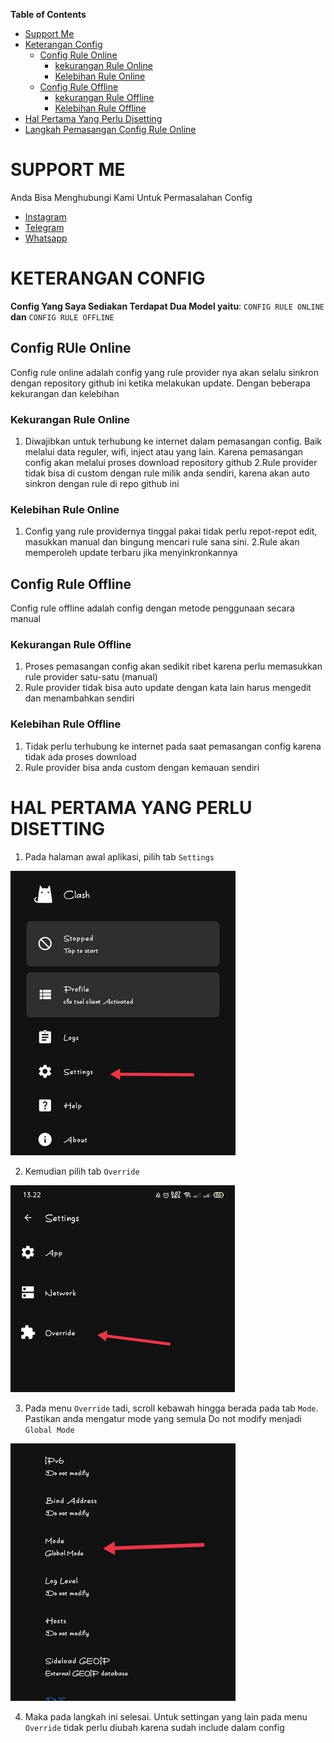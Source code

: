**Table of Contents**

- [Support Me](#support-me)
- [Keterangan Config](#keterangan-config)
  - [Config Rule Online](#config-rule-online)
    - [kekurangan Rule Online](#kekurangan-rule-online)
    - [Kelebihan Rule Online](#kelebihan-Rule-Online)
  - [Config Rule Offline](#config-rule-offline)
    - [kekurangan Rule Offline](#kekurangan-rule-offline)
    - [Kelebihan Rule Offline](#kelebihan-rule-offline)
- [Hal Pertama Yang Perlu Disetting](#hal-pertama-yang-perlu-disetting)    
- [Langkah Pemasangan Config Rule Online](#langkah-pemasangan-config-rule-online)


# SUPPORT ME
Anda Bisa Menghubungi Kami Untuk Permasalahan Config

- [Instagram](https://instagram.com/afthon_pc)
- [Telegram](https://t.me/AfthonPc)
- [Whatsapp](https://wa.me/6285334821022)

# KETERANGAN CONFIG
**Config Yang Saya Sediakan Terdapat Dua Model yaitu**: `CONFIG RULE ONLINE` **dan** `CONFIG RULE OFFLINE`

## Config RUle Online
Config rule online adalah config yang rule provider nya akan selalu sinkron dengan repository github ini ketika melakukan update. Dengan beberapa kekurangan dan kelebihan
### Kekurangan Rule Online
1. Diwajibkan untuk terhubung ke internet dalam pemasangan config. Baik melalui data reguler, wifi, inject atau yang lain. Karena pemasangan config akan melalui proses download repository github
2.Rule provider tidak bisa di custom dengan rule milik anda sendiri, karena akan auto sinkron dengan rule di repo github ini
### Kelebihan Rule Online
1. Config yang rule providernya tinggal pakai tidak perlu repot-repot edit, masukkan manual dan bingung mencari rule sana sini.
2.Rule akan memperoleh update terbaru jika menyinkronkannya

## Config Rule Offline
Config rule offline adalah config dengan metode penggunaan secara manual
### Kekurangan Rule Offline
1. Proses pemasangan config akan sedikit ribet karena perlu memasukkan rule provider satu-satu (manual)
2. Rule provider tidak bisa auto update dengan kata lain harus mengedit dan menambahkan sendiri
### Kelebihan Rule Offline
1. Tidak perlu terhubung ke internet pada saat pemasangan config karena tidak ada proses download
2. Rule provider bisa anda custom dengan kemauan sendiri

# HAL PERTAMA YANG PERLU DISETTING

1. Pada halaman awal aplikasi, pilih tab `Settings`

<img src="https://raw.githubusercontent.com/GboyGud/clash_for_android/main/assets/setting1.jpg" border="0">

2. Kemudian pilih tab `Override`

<img src="https://raw.githubusercontent.com/GboyGud/clash_for_android/main/assets/setting2.jpg" border="0">

3. Pada menu `Override` tadi, scroll kebawah hingga berada pada tab `Mode`. Pastikan anda mengatur mode yang semula Do not modify menjadi `Global Mode`

<img src="https://raw.githubusercontent.com/GboyGud/clash_for_android/main/assets/setting3.jpg" border="0">

4. Maka pada langkah ini selesai. Untuk settingan yang lain pada menu `Override` tidak perlu diubah karena sudah include dalam config

